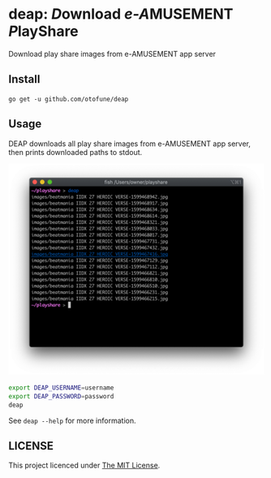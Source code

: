 deap: *D*ownload *e-A*MUSEMENT *P*layShare
===

Download play share images from e-AMUSEMENT app server


Install
---
```
go get -u github.com/otofune/deap
```

Usage
---

DEAP downloads all play share images from e-AMUSEMENT app server, then prints downloaded paths to stdout.

![](./docs/cmd.png)

```sh
export DEAP_USERNAME=username
export DEAP_PASSWORD=password
deap
```

See `deap --help` for more information.

LICENSE
---
This project licenced under [The MIT License](./LICENSE.txt).
